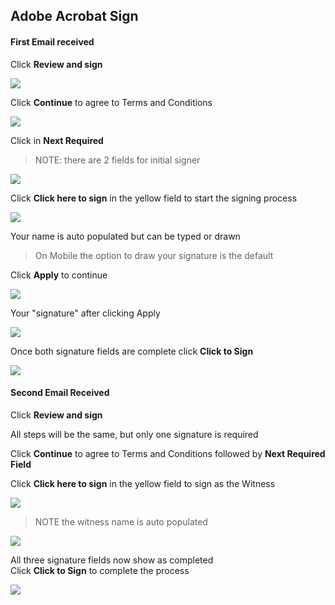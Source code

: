 ## Adobe Acrobat Sign  

#### First Email received  
Click **Review and sign**  

![](01.png)  

Click **Continue** to agree to Terms and Conditions  

![](02.png)
<div style="page-break-after: always;"></div>

Click in **Next Required**  

> NOTE: there are 2 fields for initial signer  

![](03.png)  

Click **Click here to sign** in the yellow field to start the signing process  

![](04.png)  
<div style="page-break-after: always;"></div>

Your name is auto populated but can be typed or drawn

> On Mobile the option to draw your signature is the default  

Click **Apply** to continue 

![](06.png)  

Your "signature" after clicking Apply  

![](05.png)  
<div style="page-break-after: always;"></div>

Once both signature fields are complete click **Click to Sign**  

![](07.png)  

#### Second Email Received  

Click **Review and sign**  

All steps will be the same, but only one signature is required  

Click **Continue** to agree to Terms and Conditions followed by  **Next Required Field**  

Click **Click here to sign** in the yellow field to sign as the Witness  

![](08.png)  
<div style="page-break-after: always;"></div>

> NOTE the witness name is auto populated  

![](09.png)  

All three signature fields now show as completed  
Click **Click to Sign** to complete the process  

![](11.png)  
